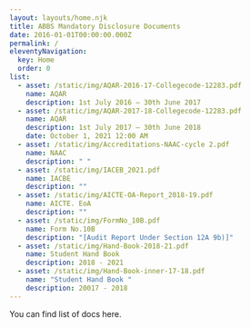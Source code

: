 ```yaml
---
layout: layouts/home.njk
title: ABBS Mandatory Disclosure Documents
date: 2016-01-01T00:00:00.000Z
permalink: /
eleventyNavigation:
  key: Home
  order: 0
list:
  - asset: /static/img/AQAR-2016-17-Collegecode-12283.pdf
    name: AQAR
    description: 1st July 2016 – 30th June 2017
  - asset: /static/img/AQAR-2017-18-Collegecode-12283.pdf
    name: AQAR
    description: 1st July 2017 – 30th June 2018
    date: October 1, 2021 12:00 AM
  - asset: /static/img/Accreditations-NAAC-cycle 2.pdf
    name: NAAC
    description: " "
  - asset: /static/img/IACEB_2021.pdf
    name: IACBE
    description: ""
  - asset: /static/img/AICTE-OA-Report_2018-19.pdf
    name: AICTE. EoA
    description: ""
  - asset: /static/img/FormNo_10B.pdf
    name: Form No.10B
    description: "[Audit Report Under Section 12A 9b)]"
  - asset: /static/img/Hand-Book-2018-21.pdf
    name: Student Hand Book
    description: 2018 - 2021
  - asset: /static/img/Hand-Book-inner-17-18.pdf
    name: "Student Hand Book "
    description: 20017 - 2018
---
```

You can find list of docs here.
